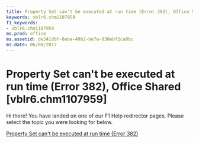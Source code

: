 ```yaml
---
title: Property Set can't be executed at run time (Error 382), Office Shared [vblr6.chm1107959]
keywords: vblr6.chm1107959
f1_keywords:
- vblr6.chm1107959
ms.prod: office
ms.assetid: de341dbf-8eba-49b2-be7e-030ebf2ca0bc
ms.date: 06/08/2017
---
```



# Property Set can't be executed at run time (Error 382), Office Shared [vblr6.chm1107959]

Hi there! You have landed on one of our F1 Help redirector pages. Please select the topic you were looking for below.

[Property Set can't be executed at run time (Error 382)](http://msdn.microsoft.com/library/ab039acc-a840-41e7-b5ce-b31ef1452304%28Office.15%29.aspx)

